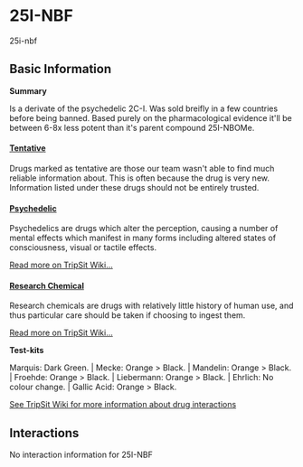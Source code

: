 # 25I-NBF

25i-nbf

## Basic Information

**Summary**

Is a derivate of the psychedelic 2C-I. Was sold breifly in a few countries before being banned. Based purely on the pharmacological evidence it'll be between 6-8x less potent than it's parent compound 25I-NBOMe.

#### [Tentative](/category/tentative)

Drugs marked as tentative are those our team wasn't able to find much reliable information about. This is often because the drug is very new. Information listed under these drugs should not be entirely trusted.

#### [Psychedelic](/category/psychedelic)

Psychedelics are drugs which alter the perception, causing a number of mental effects which manifest in many forms including altered states of consciousness, visual or tactile effects.

[Read more on TripSit Wiki...](#{category.wiki})

#### [Research Chemical](/category/research-chemical)

Research chemicals are drugs with relatively little history of human use, and thus particular care should be taken if choosing to ingest them.

[Read more on TripSit Wiki...](#{category.wiki})

**Test-kits**

Marquis: Dark Green. | Mecke: Orange > Black. | Mandelin: Orange > Black. | Froehde: Orange > Black. | Liebermann: Orange > Black. | Ehrlich: No colour change. | Gallic Acid: Orange > Black.

[See TripSit Wiki for more information about drug interactions](http://combo.tripsit.me/)

## Interactions

No interaction information for 25I-NBF